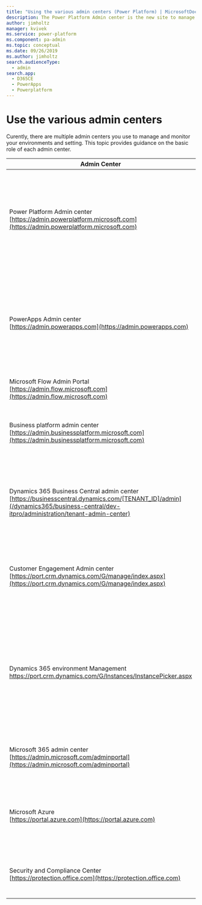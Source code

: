 ```yaml
---
title: "Using the various admin centers (Power Platform) | MicrosoftDocs"
description: The Power Platform Admin center is the new site to manage Common Data Service and other apps.
author: jimholtz
manager: kvivek
ms.service: power-platform
ms.component: pa-admin
ms.topic: conceptual
ms.date: 09/26/2019
ms.author: jimholtz
search.audienceType: 
  - admin
search.app: 
  - D365CE
  - PowerApps
  - Powerplatform
---
```

# Use the various admin centers

Curently, there are multiple admin centers you use to manage and monitor your environments and setting. This topic provides guidance on the basic role of each admin center.

|Admin Center  |Common Tasks  |
|---------|---------|
|Power Platform Admin center <br/>[https://admin.powerplatform.microsoft.com](https://admin.powerplatform.microsoft.com)     |The new unified administrative portal for Power Platform admins.  Currently this portal can be used for Common Data Service environment management, to submit Common Data Service and Flow support tickets, and to view PowerApps and Flow admin analytics.   |
|PowerApps Admin center <br/>[https://admin.powerapps.com](https://admin.powerapps.com)    |Creating and managing environments including security starts here. Within each environment you can manage the apps and flows.  Monitor who is licensed and building things. Create and manage Data Loss Prevention policies. Manage Common Data Service Data Integration projects.    |
|Microsoft Flow Admin Portal<br/>[https://admin.flow.microsoft.com](https://admin.flow.microsoft.com)   | This points to the same site as admin.powerapps.com.    |
|Business platform admin center<br/>[https://admin.businessplatform.microsoft.com](https://admin.businessplatform.microsoft.com)      |This points to the same site as admin.powerapps.com.  **Over time, this will be migrated to and replaced by the Power Platform Admin center.**        |
|Dynamics 365 Business Central admin center<br/>[https://businesscentral.dynamics.com/[TENANT_ID]/admin](/dynamics365/business-central/dev-itpro/administration/tenant-admin-center)      |This admin center is used by internal and delegated administators to manage Dynamics 365 Business Central tenants, including managing technical support and upgrade schedules.        |
|Customer Engagement Admin center<br/>[https://port.crm.dynamics.com/G/manage/index.aspx](https://port.crm.dynamics.com/G/manage/index.aspx)     |The Customer Engagement Admin Center, that can be leveraged to perform certain Common Data Service environment management like renaming, deleting, and resetting.    |
|Dynamics 365 environment Management<br/>[https://port.crm<N>.dynamics.com/G/Instances/InstancePicker.aspx](https://port.crm<N>.dynamics.com/G/Instances/InstancePicker.aspx) | This environment management portal is reached from admin.powerapps.com when managing the Common Data Service database or from the Dynamics 365 Admin center. Here you will see a list of all the Common Data Service databases and can perform actions such as backup, as well as other actions on a per environment basis.   |
|Microsoft 365 admin center<br/>[https://admin.microsoft.com/adminportal](https://admin.microsoft.com/adminportal)      |Here you manage users and their license assignment as well as launch into many of the individual admin centers.         |
|Microsoft Azure<br/>[https://portal.azure.com](https://portal.azure.com)      |Advanced Azure AD management tasks like conditional access and support for developer application registration is done here. This is also where you start setup of your on-premises gateways.         |
|Security and Compliance Center<br/>[https://protection.office.com](https://protection.office.com)     |In addition to the general compliance tasks, administrators can come here to search the Audit log to see Flow audit events.         |

<!--
## What about the Microsoft 365 admin center?

You'll continue to use the Microsoft 365 admin center to manage settings like:

> - users, licenses, roles, passwords
> - subscriptions, billing, purchase services
> - service health
> - usage and security reports

![Microsoft 365 admin center](./media/o365-admin-center.png)
-->
